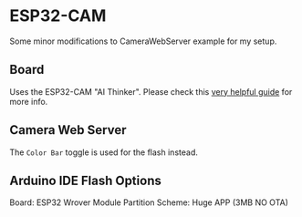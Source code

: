 # ESP32-CAM

Some minor modifications to CameraWebServer example for my setup.

## Board

Uses the ESP32-CAM "AI Thinker".
Please check this [very helpful guide](https://randomnerdtutorials.com/esp32-cam-ai-thinker-pinout/) for more info.

## Camera Web Server

The `Color Bar` toggle is used for the flash instead.

## Arduino IDE Flash Options

Board: ESP32 Wrover Module
Partition Scheme: Huge APP (3MB NO OTA)

